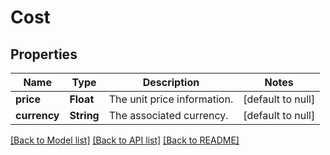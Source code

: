 # Cost
## Properties

| Name | Type | Description | Notes |
|------------ | ------------- | ------------- | -------------|
| **price** | **Float** | The unit price information. | [default to null] |
| **currency** | **String** | The associated currency. | [default to null] |

[[Back to Model list]](../README.md#documentation-for-models) [[Back to API list]](../README.md#documentation-for-api-endpoints) [[Back to README]](../README.md)

